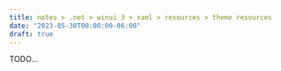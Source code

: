 ```yaml
---
title: notes > .net > winui 3 > xaml > resources > theme resources
date: "2023-05-30T00:00:00-06:00"
draft: true
---
```


TODO...